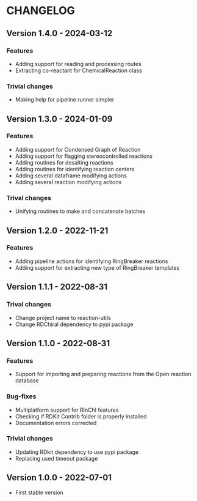 # CHANGELOG

## Version 1.4.0 - 2024-03-12

### Features

- Adding support for reading and processing routes
- Extracting co-reactant for ChemicalReaction class

### Trivial changes

- Making help for pipeline runner simpler

## Version 1.3.0 - 2024-01-09

### Features

- Adding support for Condensed Graph of Reaction
- Adding support for flagging stereocontrolled reactions
- Adding routines for desalting reactions
- Adding routines for identifying reaction centers
- Adding several dataframe modifying actions
- Adding several reaction modifying actions

### Trival changes

- Unifying routines to make and concatenate batches

## Version 1.2.0 - 2022-11-21

### Features

- Adding pipeline actions for identifying RingBreaker reactions
- Adding support for extracting new type of RingBreaker templates

## Version 1.1.1 - 2022-08-31

### Trival changes

- Change project name to reaction-utils
- Change RDChiral dependency to pypi package

## Version 1.1.0 - 2022-08-31

### Features

- Support for importing and preparing reactions from the Open reaction database

### Bug-fixes

- Multiplatform support for RInChI features
- Checking if RDKit Contrib folder is properly installed
- Documentation errors corrected

### Trivial changes

- Updating RDkit dependency to use pypi package
- Replacing used timeout package

## Version 1.0.0 - 2022-07-01

- First stable version
